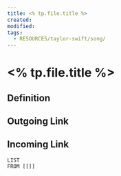 ```yaml
---
title: <% tp.file.title %>
created: 
modified: 
tags:
  - RESOURCES/taylor-swift/song/
---
```

# <% tp.file.title %>
## Definition

## Outgoing Link

## Incoming Link
```dataview
LIST
FROM [[]]
```